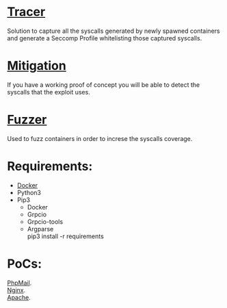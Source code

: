 

# [Tracer](https://github.com/0xSmiley/Runtime/blob/master/Tracer/README.md) <br/>
Solution to capture all the syscalls generated by newly spawned containers and generate a Seccomp Profile whitelisting those captured syscalls.

# [Mitigation](https://github.com/0xSmiley/Runtime/blob/master/Mitigation/README.md) <br/>
  If you have a working proof of concept you will be able to detect the syscalls that the exploit uses.
  
# [Fuzzer](https://github.com/0xSmiley/Runtime/blob/master/Fuzzer/README.md) <br/>
  Used to fuzz containers in order to increse the syscalls coverage. 


# Requirements:  <br/>
* [Docker](https://docs.docker.com/get-docker/)
* Python3 
* Pip3 
  * Docker 
  * Grpcio 
  * Grpcio-tools 
  * Argparse <br/>
pip3 install -r requirements


# PoCs:  <br/>

[PhpMail](https://github.com/0xSmiley/Runtime/blob/master/PoC/PhpMail/README.md). <br/>
[Nginx](https://github.com/0xSmiley/Runtime/blob/master/PoC/Nginx/README.md). <br/>
[Apache](https://github.com/0xSmiley/Runtime/blob/master/PoC/ApacheTomcat/README.md). <br/>
